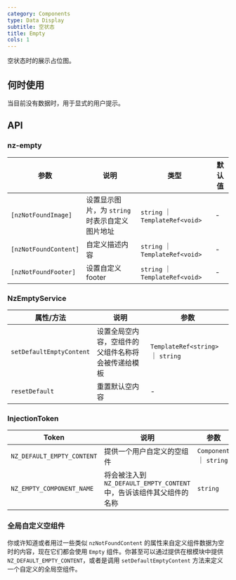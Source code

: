 ```yaml
---
category: Components
type: Data Display
subtitle: 空状态
title: Empty
cols: 1
---
```


空状态时的展示占位图。

## 何时使用

当目前没有数据时，用于显式的用户提示。

## API

### nz-empty

| 参数 | 说明 | 类型 | 默认值 |
| -------- | ----------- | ---- | ------- |
| `[nzNotFoundImage]` | 设置显示图片，为 `string` 时表示自定义图片地址 | `string` ｜ `TemplateRef<void>` | - |
| `[nzNotFoundContent]` | 自定义描述内容 | `string` ｜ `TemplateRef<void>` | - |
| `[nzNotFoundFooter]` | 设置自定义 footer | `string` ｜ `TemplateRef<void>` | - |

### NzEmptyService

| 属性/方法 | 说明 | 参数 |
| -------- | ----------- | ---- |
| `setDefaultEmptyContent` | 设置全局空内容，空组件的父组件名称将会被传递给模板 | `TemplateRef<string>` ｜ `string` |
| `resetDefault` | 重置默认空内容 | - |

### InjectionToken

| Token | 说明 | 参数 |
| ----- | --- | ---- |
| `NZ_DEFAULT_EMPTY_CONTENT` | 提供一个用户自定义的空组件 | `Component` ｜ `string` |
| `NZ_EMPTY_COMPONENT_NAME` | 将会被注入到 `NZ_DEFAULT_EMPTY_CONTENT` 中，告诉该组件其父组件的名称 | `string` |

### 全局自定义空组件

你或许知道或者用过一些类似 `nzNotFoundContent` 的属性来自定义组件数据为空时的内容，现在它们都会使用 `Empty` 组件。你甚至可以通过提供在根模块中提供 `NZ_DEFAULT_EMPTY_CONTENT`，或者是调用 `setDefaultEmptyContent` 方法来定义一个自定义的全局空组件。

